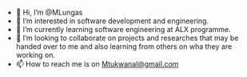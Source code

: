 - 👋 Hi, I’m @MLungas
- 👀 I’m interested in software development and engineering.
- 🌱 I’m currently learning software engineering at ALX programme.
- 💞️ I’m looking to collaborate on projects and researches that may be handed over to me and also learning from others on wha they are working on.
- 📫 How to reach me is on Mtukwanal@gmail.com

<!---
MLungas/MLungas is a ✨ special ✨ repository because its `README.md` (this file) appears on your GitHub profile.
You can click the Preview link to take a look at your changes.
--->
